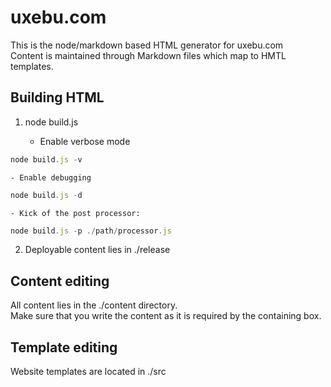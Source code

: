 uxebu.com
=========

This is the node/markdown based HTML generator for uxebu.com  
Content is maintained through Markdown files which map to HMTL templates.

Building HTML
-------------

1. node build.js

    - Enable verbose mode

```javascript
node build.js -v
```


    - Enable debugging

```javascript
node build.js -d
```

    - Kick of the post processor:

```javascript
node build.js -p ./path/processor.js
```

2. Deployable content lies in ./release

Content editing
---------------

All content lies in the ./content directory.  
Make sure that you write the content as it is required by the containing box.

Template editing
----------------

Website templates are located in ./src
